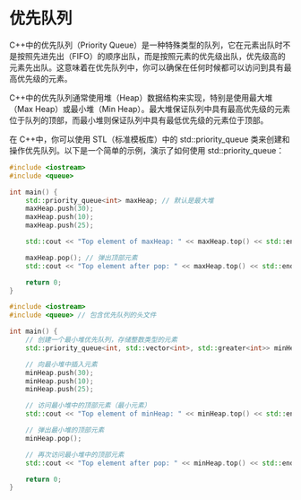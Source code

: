 # 优先队列

C++中的优先队列（Priority Queue）是一种特殊类型的队列，它在元素出队时不是按照先进先出（FIFO）的顺序出队，而是按照元素的优先级出队，优先级高的元素先出队。这意味着在优先队列中，你可以确保在任何时候都可以访问到具有最高优先级的元素。

C++中的优先队列通常使用堆（Heap）数据结构来实现，特别是使用最大堆（Max Heap）或最小堆（Min Heap）。最大堆保证队列中具有最高优先级的元素位于队列的顶部，而最小堆则保证队列中具有最低优先级的元素位于顶部。

在 C++中，你可以使用 STL（标准模板库）中的 std::priority_queue 类来创建和操作优先队列。以下是一个简单的示例，演示了如何使用 std::priority_queue：

```cpp
#include <iostream>
#include <queue>

int main() {
    std::priority_queue<int> maxHeap; // 默认是最大堆
    maxHeap.push(30);
    maxHeap.push(10);
    maxHeap.push(25);

    std::cout << "Top element of maxHeap: " << maxHeap.top() << std::endl; // 输出 30

    maxHeap.pop(); // 弹出顶部元素
    std::cout << "Top element after pop: " << maxHeap.top() << std::endl; // 输出 25

    return 0;
}
```

```cpp
#include <iostream>
#include <queue> // 包含优先队列的头文件

int main() {
    // 创建一个最小堆优先队列，存储整数类型的元素
    std::priority_queue<int, std::vector<int>, std::greater<int>> minHeap;

    // 向最小堆中插入元素
    minHeap.push(30);
    minHeap.push(10);
    minHeap.push(25);

    // 访问最小堆中的顶部元素（最小元素）
    std::cout << "Top element of minHeap: " << minHeap.top() << std::endl; // 输出 10

    // 弹出最小堆的顶部元素
    minHeap.pop();

    // 再次访问最小堆中的顶部元素
    std::cout << "Top element after pop: " << minHeap.top() << std::endl; // 输出 25

    return 0;
}
```
